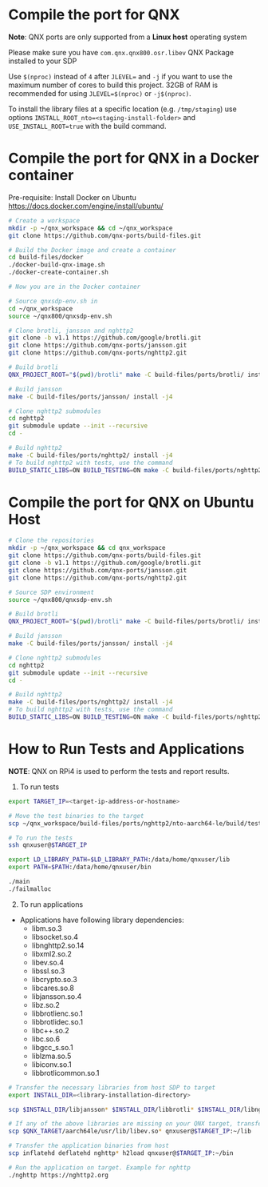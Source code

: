 # Compile the port for QNX

**Note**: QNX ports are only supported from a **Linux host** operating system

Please make sure you have `com.qnx.qnx800.osr.libev` QNX Package installed to your SDP

Use `$(nproc)` instead of `4` after `JLEVEL=` and `-j` if you want to use the maximum number of cores to build this project.
32GB of RAM is recommended for using `JLEVEL=$(nproc)` or `-j$(nproc)`.

To install the library files at a specific location (e.g. `/tmp/staging`) use options `INSTALL_ROOT_nto=<staging-install-folder>` and `USE_INSTALL_ROOT=true` with the build command.

# Compile the port for QNX in a Docker container

Pre-requisite: Install Docker on Ubuntu https://docs.docker.com/engine/install/ubuntu/

```bash
# Create a workspace
mkdir -p ~/qnx_workspace && cd ~/qnx_workspace
git clone https://github.com/qnx-ports/build-files.git

# Build the Docker image and create a container
cd build-files/docker
./docker-build-qnx-image.sh
./docker-create-container.sh

# Now you are in the Docker container

# Source qnxsdp-env.sh in
cd ~/qnx_workspace
source ~/qnx800/qnxsdp-env.sh

# Clone brotli, jansson and nghttp2
git clone -b v1.1 https://github.com/google/brotli.git
git clone https://github.com/qnx-ports/jansson.git
git clone https://github.com/qnx-ports/nghttp2.git

# Build brotli
QNX_PROJECT_ROOT="$(pwd)/brotli" make -C build-files/ports/brotli/ install -j4

# Build jansson
make -C build-files/ports/jansson/ install -j4

# Clone nghttp2 submodules
cd nghttp2
git submodule update --init --recursive
cd -

# Build nghttp2
make -C build-files/ports/nghttp2/ install -j4
# To build nghttp2 with tests, use the command
BUILD_STATIC_LIBS=ON BUILD_TESTING=ON make -C build-files/ports/nghttp2/ install -j4
```

# Compile the port for QNX on Ubuntu Host

```bash
# Clone the repositories
mkdir -p ~/qnx_workspace && cd qnx_workspace
git clone https://github.com/qnx-ports/build-files.git
git clone -b v1.1 https://github.com/google/brotli.git
git clone https://github.com/qnx-ports/jansson.git
git clone https://github.com/qnx-ports/nghttp2.git

# Source SDP environment
source ~/qnx800/qnxsdp-env.sh

# Build brotli
QNX_PROJECT_ROOT="$(pwd)/brotli" make -C build-files/ports/brotli/ install -j4

# Build jansson
make -C build-files/ports/jansson/ install -j4

# Clone nghttp2 submodules
cd nghttp2
git submodule update --init --recursive
cd -

# Build nghttp2
make -C build-files/ports/nghttp2/ install -j4
# To build nghttp2 with tests, use the command
BUILD_STATIC_LIBS=ON BUILD_TESTING=ON make -C build-files/ports/nghttp2/ install -j4
```

# How to Run Tests and Applications

**NOTE**: QNX on RPi4 is used to perform the tests and report results.

1. To run tests

```bash
export TARGET_IP=<target-ip-address-or-hostname>

# Move the test binaries to the target
scp ~/qnx_workspace/build-files/ports/nghttp2/nto-aarch64-le/build/tests/* qnxuser@$TARGET_IP:~/bin

# To run the tests
ssh qnxuser@$TARGET_IP

export LD_LIBRARY_PATH=$LD_LIBRARY_PATH:/data/home/qnxuser/lib
export PATH=$PATH:/data/home/qnxuser/bin

./main
./failmalloc
```

2. To run applications

- Applications have following library dependencies:
  - libm.so.3
  - libsocket.so.4
  - libnghttp2.so.14
  - libxml2.so.2
  - libev.so.4
  - libssl.so.3
  - libcrypto.so.3
  - libcares.so.8
  - libjansson.so.4
  - libz.so.2
  - libbrotlienc.so.1
  - libbrotlidec.so.1
  - libc++.so.2
  - libc.so.6
  - libgcc_s.so.1
  - liblzma.so.5
  - libiconv.so.1
  - libbrotlicommon.so.1

```bash
# Transfer the necessary libraries from host SDP to target
export INSTALL_DIR=<library-installation-directory>

scp $INSTALL_DIR/libjansson* $INSTALL_DIR/libbrotli* $INSTALL_DIR/libnghttp2* qnxuser@$TARGET_IP:~/lib

# If any of the above libraries are missing on your QNX target, transfer them from your host SDP to target's lib directory. For example,
scp $QNX_TARGET/aarch64le/usr/lib/libev.so* qnxuser@$TARGET_IP:~/lib

# Transfer the application binaries from host
scp inflatehd deflatehd nghttp* h2load qnxuser@$TARGET_IP:~/bin

# Run the application on target. Example for nghttp
./nghttp https://nghttp2.org
```
